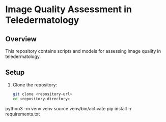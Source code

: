 # Image Quality Assessment in Teledermatology

## Overview
This repository contains scripts and models for assessing image quality in teledermatology.

## Setup
1. Clone the repository:
   ```bash
   git clone <repository-url>
   cd <repository-directory>
   
python3 -m venv venv
source venv/bin/activate
pip install -r requirements.txt